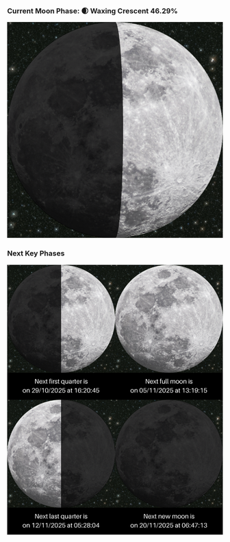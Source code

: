 ### Current Moon Phase: 🌒 Waxing Crescent 46.29%
![Moon Phase](moonphase.png)
### Next Key Phases
![Gallery](gallery.png)